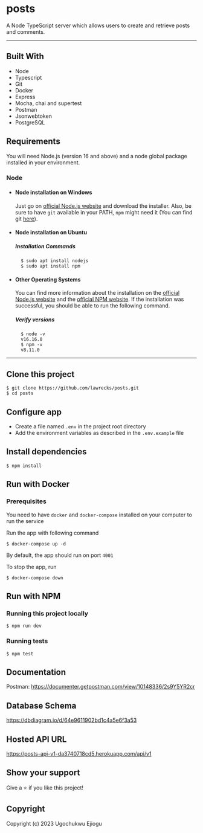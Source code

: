 # posts

A Node TypeScript server which allows users to create and retrieve posts and comments.

---

## Built With

- Node
- Typescript
- Git
- Docker
- Express
- Mocha, chai and supertest
- Postman
- Jsonwebtoken
- PostgreSQL

## Requirements

You will need Node.js (version 16 and above) and a node global package installed in your environment.

### Node

- #### Node installation on Windows

    Just go on [official Node.js website](https://nodejs.org/) and download the installer.
    Also, be sure to have `git` available in your PATH, `npm` might need it (You can find git [here](https://git-scm.com/)).

- #### Node installation on Ubuntu

    ##### Installation Commands

        $ sudo apt install nodejs
        $ sudo apt install npm

- #### Other Operating Systems

    You can find more information about the installation on the [official Node.js website](https://nodejs.org/) and the [official NPM website](https://npmjs.org/).
    If the installation was successful, you should be able to run the following command.

    ##### Verify versions

        $ node -v
        v16.16.0
        $ npm -v
        v8.11.0

---
## Clone this project

    $ git clone https://github.com/lawrecks/posts.git
    $ cd posts
    
## Configure app

- Create a file named `.env` in the project root directory
- Add the environment variables as described in the `.env.example` file

## Install dependencies
    $ npm install

## Run with Docker

### Prerequisites

You need to have `docker` and `docker-compose` installed on your computer to run the service

Run the app with following command

    $ docker-compose up -d
    
By default, the app should run on port `4001`
        
To stop the app, run
    
    $ docker-compose down
    
## Run with NPM

### Running this project locally
    $ npm run dev

### Running tests

    $ npm test

## Documentation

Postman: https://documenter.getpostman.com/view/10148336/2s9Y5YR2cr

## Database Schema

https://dbdiagram.io/d/64e9611902bd1c4a5e6f3a53

## Hosted API URL

https://posts-api-v1-da3740718cd5.herokuapp.com/api/v1

## Show your support

Give a ⭐️ if you like this project!

## Copyright

Copyright (c) 2023 Ugochukwu Ejiogu